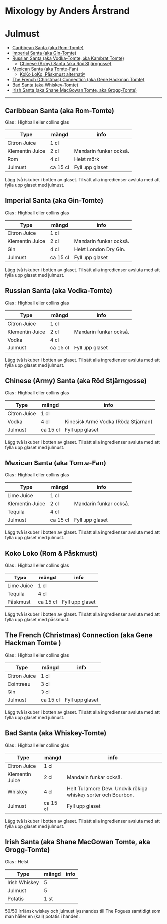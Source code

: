 # Mixology by Anders Årstrand



# Julmust

* [Caribbean Santa (aka Rom-Tomte) ](#rom)
* [Imperial Santa (aka Gin-Tomte) ](#gin)
* [Russian Santa (aka Vodka-Tomte, aka Kambrat Tomte)](#vodka)
  * [Chinese (Army) Santa (aka Röd Stjärngosse)](#vodka2)
* [Mexican Santa (aka Tomte-Fan)](#tequila)
  * [KoKo LoKo, Påskmust alternativ](#tequila2)
* [The French (Christmas) Connection  (aka Gene Hackman Tomte)](#cointreau)
* [Bad Santa (aka Whiskey-Tomte)](#whiskey)
* [Irish Santa (aka Shane MacGowan Tomte, aka Grogg-Tomte)](#nej)

---

<a name="rom"></a>
## Caribbean Santa (aka Rom-Tomte)
Glas : Highball eller collins glas

|Type|mängd|info|
|----|-----|----|
|Citron Juice|1 cl||
|Klementin Juice|2 cl|Mandarin funkar också.|
|Rom|4 cl|Helst mörk|
|Julmust|ca 15 cl| Fyll upp glaset|

Lägg två iskuber i botten av glaset. Tillsätt alla ingredienser avsluta med att fylla upp glaset med julmust. 


<a name="gin"></a>
## Imperial Santa (aka Gin-Tomte)
Glas : Highball eller collins glas

|Type|mängd|info|
|----|-----|----|
|Citron Juice|1 cl||
|Klementin Juice|2 cl|Mandarin funkar också.|
|Gin|4 cl|Helst London Dry Gin.|
|Julmust|ca 15 cl| Fyll upp glaset|

Lägg två iskuber i botten av glaset. Tillsätt alla ingredienser avsluta med att fylla upp glaset med julmust. 


<a name="vodka"></a>
## Russian Santa (aka Vodka-Tomte)
Glas : Highball eller collins glas

|Type|mängd|info|
|----|-----|----|
|Citron Juice|1 cl||
|Klementin Juice|2 cl|Mandarin funkar också.|
|Vodka|4 cl||
|Julmust|ca 15 cl| Fyll upp glaset|

Lägg två iskuber i botten av glaset. Tillsätt alla ingredienser avsluta med att fylla upp glaset med julmust. 


<a name="vodka2"></a>
## Chinese (Army) Santa (aka Röd Stjärngosse)
Glas : Highball eller collins glas

|Type|mängd|info|
|----|-----|----|
|Citron Juice|1 cl||
|Vodka|4 cl|Kinesisk Armé Vodka (Röda Stjärnan)|
|Julmust|ca 15 cl| Fyll upp glaset|

Lägg två iskuber i botten av glaset. Tillsätt alla ingredienser avsluta med att fylla upp glaset med julmust.


<a name="tequila"></a>
## Mexican Santa (aka Tomte-Fan)
Glas : Highball eller collins glas

|Type|mängd|info|
|----|-----|----|
|Lime Juice|1 cl||
|Klementin Juice|2 cl|Mandarin funkar också.|
|Tequila|4 cl||
|Julmust|ca 15 cl| Fyll upp glaset|

Lägg två iskuber i botten av glaset. Tillsätt alla ingredienser avsluta med att fylla upp glaset med julmust. 


<a name="tequila2"></a>
## Koko Loko (Rom & Påskmust)
Glas : Highball eller collins glas

|Type|mängd|info|
|----|-----|----|
|Lime Juice|1 cl||
|Tequila|4 cl||
|Påskmust|ca 15 cl| Fyll upp glaset|

Lägg två iskuber i botten av glaset. Tillsätt alla ingredienser avsluta med att fylla upp glaset med påskmust. 


<a name="cointreau"></a>
## The French (Christmas) Connection  (aka Gene Hackman Tomte )
Glas : Highball eller collins glas

|Type|mängd|info|
|----|-----|----|
|Citron Juice|1 cl||
|Cointreau|3 cl||
|Gin|3 cl||
|Julmust|ca 15 cl| Fyll upp glaset|

Lägg två iskuber i botten av glaset. Tillsätt alla ingredienser avsluta med att fylla upp glaset med julmust. 


<a name="whiskey"></a>
## Bad Santa (aka Whiskey-Tomte)
Glas : Highball eller collins glas

|Type|mängd|info|
|----|-----|----|
|Citron Juice|1 cl||
|Klementin Juice|2 cl|Mandarin funkar också.|
|Whiskey|4 cl|Helt Tullamore Dew. Undvik rökiga whiskey sorter och Bourbon.|
|Julmust|ca 15 cl| Fyll upp glaset|

Lägg två iskuber i botten av glaset. Tillsätt alla ingredienser avsluta med att fylla upp glaset med julmust. 


<a name="nej"></a>
## Irish Santa (aka Shane MacGowan Tomte, aka Grogg-Tomte)
Glas : Helst

|Type|mängd|info|
|----|-----|----|
|Irish Whiskey|5||
|Julmust|5||
|Potatis|1 st||

50/50 Irrlänsk wiskey och julmust lyssnandes till The Pogues samtidigt som man håller en (kall) potatis i handen.